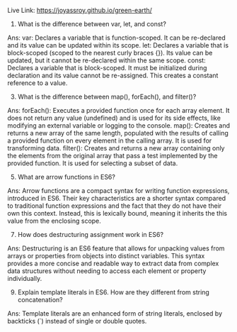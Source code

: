 
Live Link: https://joyassroy.github.io/green-earth/


1) What is the difference between var, let, and const?
   
 Ans: 
        var: Declares a variable that is function-scoped. It can be re-declared and its value can be updated within its scope. 
        let: Declares a variable that is block-scoped (scoped to the nearest curly braces {}). Its value can be updated, but it cannot be re-declared within the same scope.
        const: Declares a variable that is block-scoped. It must be initialized during declaration and its value cannot be re-assigned. This creates a constant reference to a value.

3) What is the difference between map(), forEach(), and filter()?
   
Ans:
        forEach(): Executes a provided function once for each array element. It does not return any value (undefined) and is used for its side effects, like modifying an external variable or logging to the console.
        map(): Creates and returns a new array of the same length, populated with the results of calling a provided function on every element in the calling array. It is used for transforming data.
        filter(): Creates and returns a new array containing only the elements from the original array that pass a test implemented by the provided function. It is used for selecting a subset of data.

5) What are arrow functions in ES6?
   
Ans:
        Arrow functions are a compact syntax for writing function expressions, introduced in ES6. Their key characteristics are a shorter syntax compared to traditional function expressions and the fact that they do not have their own this context. Instead, this is lexically bound, meaning it inherits the this value from the enclosing scope.

7) How does destructuring assignment work in ES6?
   
Ans: 
        Destructuring is an ES6 feature that allows for unpacking values from arrays or properties from objects into distinct variables. This syntax provides a more concise and readable way to extract data from complex data structures without needing to access each element or property individually.

9) Explain template literals in ES6. How are they different from string concatenation?
    
Ans: 
Template literals are an enhanced form of string literals, enclosed by backticks (`) instead of single or double quotes. 
